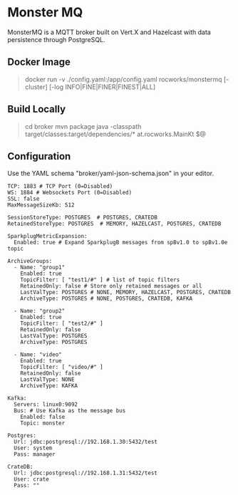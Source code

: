 # Monster MQ

MonsterMQ is a MQTT broker built on Vert.X and Hazelcast with data persistence through PostgreSQL. 

## Docker Image

> docker run -v ./config.yaml:/app/config.yaml rocworks/monstermq [-cluster] [-log INFO|FINE|FINER|FINEST|ALL]

## Build Locally 

> cd broker
> mvn package
> java -classpath target/classes:target/dependencies/* at.rocworks.MainKt $@

## Configuration 

Use the YAML schema "broker/yaml-json-schema.json" in your editor.

```
TCP: 1883 # TCP Port (0=Disabled)
WS: 1884 # Websockets Port (0=Disabled)
SSL: false
MaxMessageSizeKb: 512

SessionStoreType: POSTGRES  # POSTGRES, CRATEDB
RetainedStoreType: POSTGRES  # MEMORY, HAZELCAST, POSTGRES, CRATEDB

SparkplugMetricExpansion:
  Enabled: true # Expand SparkplugB messages from spBv1.0 to spBv1.0e topic

ArchiveGroups:
  - Name: "group1"
    Enabled: true
    TopicFilter: [ "test1/#" ] # list of topic filters 
    RetainedOnly: false # Store only retained messages or all
    LastValType: POSTGRES # NONE, MEMORY, HAZELCAST, POSTGRES, CRATEDB
    ArchiveType: POSTGRES # NONE, POSTGRES, CRATEDB, KAFKA

  - Name: "group2"
    Enabled: true
    TopicFilter: [ "test2/#" ]
    RetainedOnly: false
    LastValType: POSTGRES
    ArchiveType: POSTGRES

  - Name: "video"
    Enabled: true
    TopicFilter: [ "video/#" ]
    RetainedOnly: false
    LastValType: NONE
    ArchiveType: KAFKA

Kafka:
  Servers: linux0:9092
  Bus: # Use Kafka as the message bus
    Enabled: false
    Topic: monster

Postgres:
  Url: jdbc:postgresql://192.168.1.30:5432/test
  User: system
  Pass: manager

CrateDB:
  Url: jdbc:postgresql://192.168.1.31:5432/test
  User: crate
  Pass: ""

```







